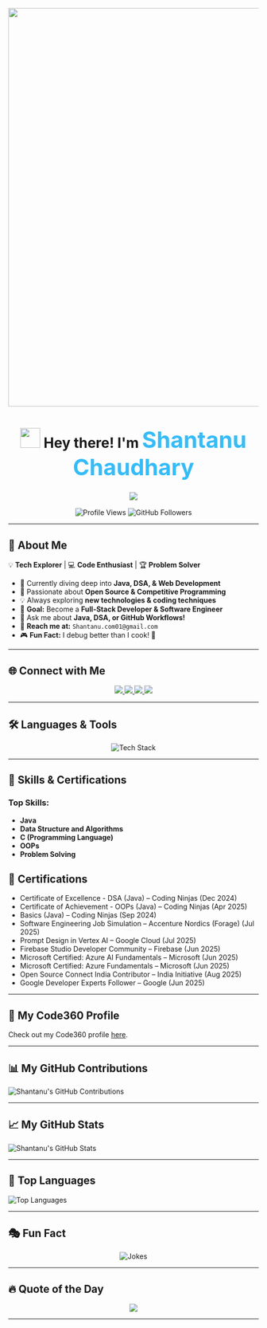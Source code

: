 <!-- 🌈 Stunning Banner -->
<p align="center">
  <img src="https://1.bp.blogspot.com/-7A4WynwLsMw/XbBpCXG8fHI/AAAAAAAAMt4/uOa1bpLskYgrwGbllhSu2SDj_Mig8SXJQCLcBGAsYHQ/s1600/2000_600px.gif" width="800">
</p>

<!-- 🎉 Title & Intro -->
<h1 align="center">
  <img src="https://media.giphy.com/media/hvRJCLFzcasrR4ia7z/giphy.gif" width="40"> Hey there! I'm  
  <span style="color: #36BCF7; font-weight: bold; font-size: 45px;">Shantanu Chaudhary</span>
</h1>

<!-- 🎯 Typing Animation -->
<h3 align="center">
  <img src="https://readme-typing-svg.herokuapp.com?font=Fira+Code&size=22&pause=1000&color=36BCF7&center=true&vCenter=true&width=600&lines=🚀+Tech+Enthusiast;💻+B.Tech+CSE+Student;⚡+Passionate+Coder;🎯+Problem+Solver+%26+Tech+Lover!" />
</h3>

<!-- 🔥 Profile Stats -->
<p align="center">
  <img src="https://komarev.com/ghpvc/?username=shantanu-chaudharyy&label=Profile%20Views&color=ff69b4&style=plastic" alt="Profile Views" />
  <img src="https://img.shields.io/github/followers/shantanu-chaudharyy?label=Followers&style=social" alt="GitHub Followers" />
</p>

---

## 🎯 **About Me**
💡 **Tech Explorer** | 💻 **Code Enthusiast** | 🏆 **Problem Solver**  

- 🌱 Currently diving deep into **Java, DSA, & Web Development**  
- 🚀 Passionate about **Open Source & Competitive Programming**  
- 💡 Always exploring **new technologies & coding techniques**  
- 🎯 **Goal:** Become a **Full-Stack Developer & Software Engineer**  
- 💬 Ask me about **Java, DSA, or GitHub Workflows!**  
- 📧 **Reach me at:** `Shantanu.com01@gmail.com`  
- 🎮 **Fun Fact:** I debug better than I cook! 🍳  

---
## 🌐 **Connect with Me**
<p align="center">
  <a href="https://twitter.com/shantanuchy_" target="_blank">
    <img src="https://img.shields.io/badge/Twitter-%231DA1F2.svg?style=for-the-badge&logo=Twitter&logoColor=white" />
  </a>
  <a href="https://linkedin.com/in/shantanuchaudhary" target="_blank">
    <img src="https://img.shields.io/badge/LinkedIn-%230A66C2.svg?style=for-the-badge&logo=LinkedIn&logoColor=white" />
  </a>
  <a href="https://instagram.com/shantanu_chaudharyy" target="_blank">
    <img src="https://img.shields.io/badge/Instagram-%23E4405F.svg?style=for-the-badge&logo=Instagram&logoColor=white" />
  </a>
  <a href="https://www.leetcode.com/shantanu_chaudhary" target="_blank">
    <img src="https://img.shields.io/badge/LeetCode-%23FFA116.svg?style=for-the-badge&logo=LeetCode&logoColor=black" />
  </a>
</p>

---


## 🛠️ **Languages & Tools**
<p align="center">
  <img src="https://skillicons.dev/icons?i=java,c,html,css,git,github,vscode" alt="Tech Stack" />
</p>

---

## 🌟 **Skills & Certifications**
### Top Skills:
- **Java**
- **Data Structure and Algorithms**
- **C (Programming Language)**
- **OOPs**
- **Problem Solving**
  
  

## 📜 Certifications

- Certificate of Excellence - DSA (Java) – Coding Ninjas (Dec 2024)  
- Certificate of Achievement - OOPs (Java) – Coding Ninjas (Apr 2025)  
- Basics (Java) – Coding Ninjas (Sep 2024)  
- Software Engineering Job Simulation – Accenture Nordics (Forage) (Jul 2025)  
- Prompt Design in Vertex AI – Google Cloud (Jul 2025)  
- Firebase Studio Developer Community – Firebase (Jun 2025)  
- Microsoft Certified: Azure AI Fundamentals – Microsoft (Jun 2025)  
- Microsoft Certified: Azure Fundamentals – Microsoft (Jun 2025)  
- Open Source Connect India Contributor – India Initiative (Aug 2025)  
- Google Developer Experts Follower – Google (Jun 2025)  

---

## 💼 **My Code360 Profile**
Check out my Code360 profile [here](https://www.naukri.com/code360/profile/jgdykgvjvhli).

---


## 📊 **My GitHub Contributions**
![Shantanu's GitHub Contributions](https://github-readme-activity-graph.cyclic.app/graph?username=shantanu-chaudharyy&bg_color=fff&color=36BCF7&line=36BCF7&point=ff69b4&area=true&hide_border=true)

---

## 📈 **My GitHub Stats**
![Shantanu's GitHub Stats](https://github-readme-stats.vercel.app/api?username=shantanu-chaudharyy&show_icons=true&count_private=true&hide_title=true&hide=prs&theme=radical&include_all_commits=true&line_height=24&hide_border=true)

---

## 📌 **Top Languages**
![Top Languages](https://github-readme-stats.vercel.app/api/top-langs/?username=shantanu-chaudharyy&layout=compact&theme=vision-friendly-dark)

---

## 🎭 **Fun Fact**
<p align="center">
  <img src="https://readme-jokes.vercel.app/api?theme=tokyonight" alt="Jokes">
</p>

---

## 🔥 **Quote of the Day**
<p align="center">
  <img src="https://quotes-github-readme.vercel.app/api?type=horizontal&theme=radical" />
</p>

---



